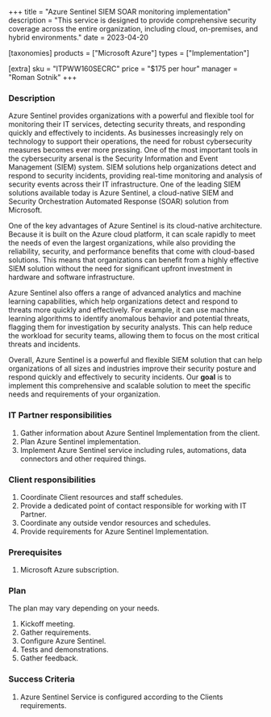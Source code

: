 +++
title = "Azure Sentinel SIEM SOAR monitoring implementation"
description = "This service is designed to provide comprehensive security coverage across the entire organization, including cloud, on-premises, and hybrid environments."
date = 2023-04-20

[taxonomies]
products = ["Microsoft Azure"]
types = ["Implementation"]

[extra]
sku = "ITPWW160SECRC"
price = "$175 per hour"
manager = "Roman Sotnik"
+++

### Description

Azure Sentinel provides organizations with a powerful and flexible tool for monitoring their IT services, detecting security threats, and responding quickly and effectively to incidents. As businesses increasingly rely on technology to support their operations, the need for robust cybersecurity measures becomes ever more pressing. One of the most important tools in the cybersecurity arsenal is the Security Information and Event Management (SIEM) system. SIEM solutions help organizations detect and respond to security incidents, providing real-time monitoring and analysis of security events across their IT infrastructure. One of the leading SIEM solutions available today is Azure Sentinel, a cloud-native SIEM and Security Orchestration Automated Response (SOAR) solution from Microsoft. 

One of the key advantages of Azure Sentinel is its cloud-native architecture. Because it is built on the Azure cloud platform, it can scale rapidly to meet the needs of even the largest organizations, while also providing the reliability, security, and performance benefits that come with cloud-based solutions. This means that organizations can benefit from a highly effective SIEM solution without the need for significant upfront investment in hardware and software infrastructure. 

Azure Sentinel also offers a range of advanced analytics and machine learning capabilities, which help organizations detect and respond to threats more quickly and effectively. For example, it can use machine learning algorithms to identify anomalous behavior and potential threats, flagging them for investigation by security analysts. This can help reduce the workload for security teams, allowing them to focus on the most critical threats and incidents. 

Overall, Azure Sentinel is a powerful and flexible SIEM solution that can help organizations of all sizes and industries improve their security posture and respond quickly and effectively to security incidents. Our **goal** is to implement this comprehensive and scalable solution to meet the specific needs and requirements of your organization. 

### IT Partner responsibilities

1. Gather information about Azure Sentinel Implementation from the client. 
2. Plan Azure Sentinel implementation. 
3. Implement Azure Sentinel service including rules, automations, data connectors and other required things. 

### Client responsibilities

1. Coordinate Client resources and staff schedules. 
2. Provide a dedicated point of contact responsible for working with IT Partner. 
3. Coordinate any outside vendor resources and schedules. 
4. Provide requirements for Azure Sentinel Implementation.

### Prerequisites

1. Microsoft Azure subscription.

### Plan

The plan may vary depending on your needs. 

1. Kickoff meeting. 
2. Gather requirements. 
3. Configure Azure Sentinel. 
4. Tests and demonstrations. 
5. Gather feedback. 

### Success Criteria

1. Azure Sentinel Service is configured according to the Clients requirements. 

 
  